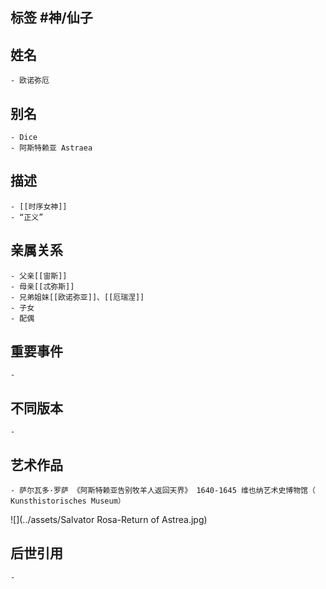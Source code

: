 ## 标签  #神/仙子
## 姓名
	- 欧诺弥厄
## 别名
	- Dice
	- 阿斯特赖亚 Astraea
## 描述
	- [[时序女神]]
	- “正义”
## 亲属关系
	- 父亲[[宙斯]]
	- 母亲[[忒弥斯]]
	- 兄弟姐妹[[欧诺弥亚]]、[[厄瑞涅]]
	- 子女
	- 配偶
## 重要事件
	-
## 不同版本
	-
## 艺术作品
	- 萨尔瓦多·罗萨 《阿斯特赖亚告别牧羊人返回天界》 1640-1645 维也纳艺术史博物馆（ Kunsthistorisches Museum）
 ![](../assets/Salvator Rosa-Return of Astrea.jpg)
## 后世引用
	-
